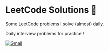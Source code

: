 # LeetCode Solutions 🔎

Some LeetCode problems I solve (almost) daily.

Daily interview problems for practice!!

<p>
  <a href="https://leetcode.com">  
    <img alt="Gmail" src="https://img.shields.io/badge/LeetCode-000000?style=flat-square&logo=LeetCode&logoColor=#d16c06" />
</p>
